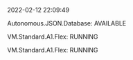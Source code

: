 2022-02-12 22:09:49

Autonomous.JSON.Database: AVAILABLE

VM.Standard.A1.Flex: RUNNING

VM.Standard.A1.Flex: RUNNING